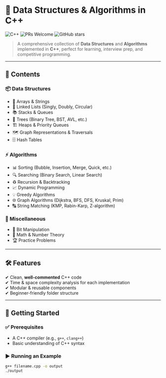 # 📘 Data Structures & Algorithms in C++

![C++](https://img.shields.io/badge/Language-C++-blue?style=for-the-badge&logo=c%2B%2B)
![PRs Welcome](https://img.shields.io/badge/PRs-welcome-brightgreen?style=for-the-badge)
![GitHub stars](https://img.shields.io/github/stars/USERNAME/REPO?style=for-the-badge)

> A comprehensive collection of **Data Structures** and **Algorithms** implemented in **C++**, perfect for learning, interview prep, and competitive programming.

---

## 📂 Contents

### 📦 Data Structures
- 🧮 Arrays & Strings  
- 🔗 Linked Lists (Singly, Doubly, Circular)  
- 📚 Stacks & Queues  
- 🌳 Trees (Binary Tree, BST, AVL, etc.)  
- 🏗 Heaps & Priority Queues  
- 🗺 Graph Representations & Traversals  
- 🗄 Hash Tables  

### ⚡ Algorithms
- 📊 Sorting (Bubble, Insertion, Merge, Quick, etc.)  
- 🔍 Searching (Binary Search, Linear Search)  
- ♻ Recursion & Backtracking  
- 📈 Dynamic Programming  
- 💡 Greedy Algorithms  
- 🌐 Graph Algorithms (Dijkstra, BFS, DFS, Kruskal, Prim)  
- 🔠 String Matching (KMP, Rabin-Karp, Z-algorithm)  

### 🔧 Miscellaneous
- 🧩 Bit Manipulation  
- 🔢 Math & Number Theory  
- 🏆 Practice Problems  

---

## 🛠 Features
✔ Clean, **well-commented** C++ code  
✔ Time & space complexity analysis for each implementation  
✔ Modular & reusable components  
✔ Beginner-friendly folder structure  

---

## 🚀 Getting Started

### ✅ Prerequisites
- A C++ compiler (e.g., `g++`, `clang++`)
- Basic understanding of C++ syntax

### ▶ Running an Example
```bash
g++ filename.cpp -o output
./output
